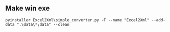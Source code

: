 ## Make win exe
```pyinstaller Excel2Xml\simple_converter.py -F --name "Excel2Xml" --add-data ".\data\*;data" --clean```